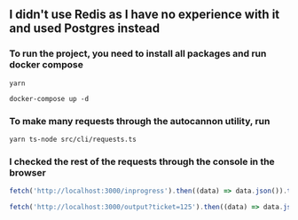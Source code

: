 ## I didn't use Redis as I have no experience with it and used Postgres instead

### To run the project, you need to install all packages and run docker compose

```
yarn
```

```
docker-compose up -d
```

### To make many requests through the autocannon utility, run

```
yarn ts-node src/cli/requests.ts
```

### I checked the rest of the requests through the console in the browser

```js
fetch('http://localhost:3000/inprogress').then((data) => data.json()).then(console.log);
```

```js
fetch('http://localhost:3000/output?ticket=125').then((data) => data.json()).then(console.log);
```
